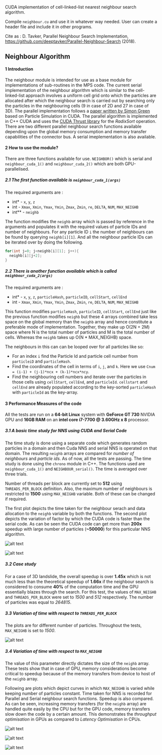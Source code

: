 CUDA implementation of cell-linked-list nearest neighbour search algorithm. 

Compile `neighbour.cu` and use it in whatever way needed. User can create a header file and include it in other programs. 

Cite as : D. Tavker,  Parallel Neighbour Search Implementation, https://github.com/deeptavker/Parallel-Neighbour-Search (2018).

## Neighbour Algorithm

#### 1 Introduction 
The neighbour module is intended for use as a base module for implementations of sub-routines in the MPS code. The current serial implementation of the neighbour algorithm which is similar to the cell-linked-list approach involves a uniform cell grid onto which the particles are allocated after which the neighbour search is carried out by searching only the particles in the neighbouring cells (9 in case of 2D and 27 in case of 3D). The parallel implementation follows a [paper written by Simon Green](http://developer.download.nvidia.com/assets/cuda/files/particles.pdf) based on Particle Simulation in CUDA. The parallel algorithm is implemented in C++ CUDA and uses the [CUDA Thrust library](https://thrust.github.io) for the *RadixSort* operation. There are two different parallel neighbour search functions available depending upon the global memory consumption and memory transfer capabilities of the connector bus. A serial imeplementation is also available. 

#### 2 How to use the module?

There are three functions available for use. `NEIGHBOR()` which is serial and `neighbour_cuda_1()` and `neighbour_cuda_2()` which are both GPU-parallelised. 

##### 2.1 The first function available is `neighbour_cuda_1(args)` 
The required arguments are :
- int* - `x`, `y`, `z`
- int - `Xmax`, `Xmin`, `Ymax`, `Ymin`, `Zmax`, `Zmin`, `re`, `DELTA`, `NUM`, `MAX_NEIGHB`
- int** - `neighb`

The function modifies the `neighb` array which is passed by reference in the arguments and populates it with the required values of particle IDs and number of neighbours. For any particle ID `i` the number of neighbours can be found by querying `neighb[i][1]`. And all the neighbour particle IDs can be iterated over by doing the following. 

```C++
for(int j=0; j<neighb[i][1]; j++){
  neighb[i][j+2];
}
```

##### 2.2 There is another function available which is called `neighbour_cuda_2(args)`
The required arguments are :
- int* - `x`, `y`, `z`, `particleHash`, `particleID`, `cellStart`, `cellEnd`
- int - `Xmax`, `Xmin`, `Ymax`, `Ymin`, `Zmax`, `Zmin`, `re`, `DELTA`, `NUM`, `MAX_NEIGHB`

This function modifies `particleHash`, `particleID`, `cellStart`, `cellEnd` just like the previous function modifies `neighb` but these 4 arrays combined take less space on the global memory than the `neighb` array and hence constitute a preferable mode of implementation. Together, they make up O(2N + 2M) space where N is the total number of particles and M is the total number of cells. Whereas the `neighb` takes up O(N * MAX_NEIGHB) space.

The neighbours in this can can be looped over for all particles like so:
- For an index `i` find the Particle Id and particle cell number from `particleiD` and `particleHash`. 
- Find the coordinates of the cell in terms of `i`, `j`, and `k`. Here we use `Cnum = (i-1) + (j-1)*ncx + (k-1)*ncx*ncy`. 
- Find the neighbouring cell numbers and iterate over the particles in those cells using `cellStart`, `cellEnd`, and `particleId`. `cellstart` and `cellEnd` are already populated according to the key-sorted `particleHash` with `particleId` as the key-array.

#### 3 Performance Measures of the code 

All the tests are run on a **64-bit Linux** system with **GeForce GT 730** NVIDIA GPU and **16GB RAM** on an **intel core i7-7700 @ 3.60GHz x 8** processor. 

##### 3.1 A  basic time study for NNS using CUDA and Serial Code

The time study is done using a separate code which generates random particles in a domain and then Cuda NNS and serial NNS is operated on that domain. The resulting `neighb` arrays are compared for *number of neighbours* and *particle ids*. As of now, all the tests are passing. The time study is done using the `chrono` module in C++. The functions used are `neighbour_cuda_1()` and `NEIGHBOUR_serial()`. The time is averaged over three trials. 

Number of threads per block are currently set to **512** using `THREADS_PER_BLOCK` definition. Also, the maximum number of neighbours is restricted to **1500** using `MAX_NEIGHB` variable. Both of these can be changed if required.

The first plot depicts the time taken for the neighbour serach and data allocation to the `neighb` variable by both the functions. The second plot depicts the variation of factor by which the CUDA code is faster than the serial code. As can be seen the CUDA code can get more than **200x** speedup with large number of particles (**~50000**) for this particular NNS algorithm. 

![alt text](https://github.com/deeptavker/MPS/blob/master/test/pics/time.png)

![alt text](https://github.com/deeptavker/MPS/blob/master/test/pics/speedup.png)

##### 3.2 Case study 

For a case of 3D landslide, the overall speedup is over **1.45x** which is not much less than the theoretical speedup of **1.66x** if the neighbour search is considered to consume **40%** of the computation time and the GPU essentially blazes through the search. For this test, the values of `MAX_NEIGHB` and `THREADS_PER_BLOCK` were set to *1500* and *512* respectively. The number of particles was equal to *264815*.  

##### 3.3 Variation of time with respect to `THREADS_PER_BLOCK`

The plots are for different number of particles. Throughout the tests, `MAX_NEIGHB` is set to *1500*. 

![alt text](https://github.com/deeptavker/MPS/blob/master/test/pics/threads.png)

##### 3.4 Variation of time with respect to `MAX_NEIGHB`

The value of this parameter directly dictates the size of the `neighb` array. These tests show that in case of GPU, memory considerations become critical to speedup because of the memory transfers from device to host of the `neighb` array. 

Following are plots which depict curves in which `MAX_NEIGHB` is varied while keeping number of particles constant. Time taken for NNS is recorded for Parallel and Serial neighbour search functions. Speedup is also compared. As can be seen, increasing memory transfers (for the `neighb` array) are handled quite easily by the CPU but for the GPU code, memory transfers slow down the code by a certain amount. This demonstrates the *throughput optimisation* in GPUs as compared to *Latency Optimisation* in CPUs. 

![alt text](https://github.com/deeptavker/MPS/blob/master/test/pics/parallel_max_neighb.png)

![alt text](https://github.com/deeptavker/MPS/blob/master/test/pics/serialnns_max_neighb.png)

![alt text](https://github.com/deeptavker/MPS/blob/master/test/pics/speedup_max_neighb.png)



